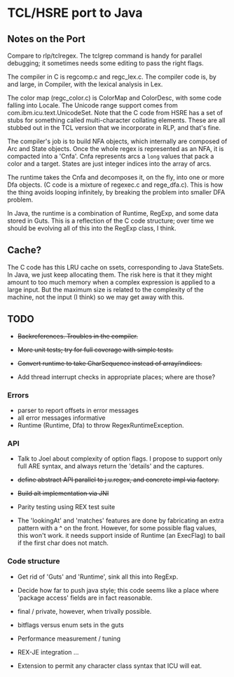# TCL/HSRE port to Java #

## Notes on the Port ##

Compare to rlp/tclregex. The tclgrep command is handy for parallel debugging; it sometimes needs some 
editing to pass the right flags.

The compiler in C is regcomp.c and regc_lex.c. The compiler code is, by and large, in Compiler, with the 
lexical analysis in Lex.

The color map (regc_color.c) is ColorMap and ColorDesc, with some code falling into 
Locale. The Unicode range support comes from com.ibm.icu.text.UnicodeSet. Note that the C code from HSRE has 
a set of stubs for something called multi-character collating elements. These are all stubbed out in the 
TCL version that we incorporate in RLP, and that's fine.

The compiler's job is to build NFA objects, which internally are composed of Arc and State objects. 
Once the whole regex is represented as an NFA, it is compacted into a 'Cnfa'. Cnfa represents arcs a `long` 
values that pack a color and a target. States are just integer indices into the array of arcs.

The runtime takes the Cnfa and decomposes it, on the fly, into one or more Dfa objects. (C code is a 
mixture of regexec.c and rege_dfa.c). This is how the thing avoids looping infinitely, by breaking the 
problem into smaller DFA problem.

In Java, the runtime is a combination of Runtime, RegExp, and some data stored in Guts. This is a reflection
of the C code structure; over time we should be evolving all of this into the RegExp class, I think.

## Cache? ##

The C code has this LRU cache on ssets, corresponding to Java StateSets. In Java, we just keep allocating
them. The risk here is that it they might amount to too much memory when a complex expression is applied
to a large input. But the maximum size is related to the complexity of the machine, not the input (I think) 
so we may get away with this.

## TODO ##

* ~~Backreferences. Troubles in the compiler.~~

* ~~More unit tests; try for full coverage with simple tests.~~

* ~~Convert runtime to take CharSequence instead of array/indices.~~

* Add thread interrupt checks in appropriate places; where are those?

### Errors ##

* parser to report offsets in error messages
* all error messages informative
* Runtime (Runtime, Dfa) to throw RegexRuntimeException.

### API ###

* Talk to Joel about complexity of option flags. I propose to support only full ARE syntax, and always return the 'details' and the captures.
* ~~define abstract API parallel to j.u.regex, and concrete impl via factory.~~

* ~~Build alt implementation via JNI~~

* Parity testing using REX test suite

* The 'lookingAt' and 'matches' features are done by fabricating an extra pattern with a ^ on the front. However, for some possible flag values, 
this won't work. it needs support inside of Runtime (an ExecFlag) to bail if the first char does not match.

### Code structure ###

* Get rid of 'Guts' and 'Runtime', sink all this into RegExp.
* Decide how far to push java style; this code seems like a place where 'package access' fields are in fact reasonable.
* final / private, however, when trivally possible.
* bitflags versus enum sets in the guts

* Performance measurement / tuning

* REX-JE integration ...

* Extension to permit any character class syntax that ICU will eat.





